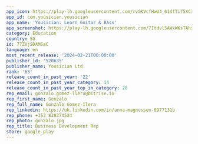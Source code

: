 ```yaml
---
app_icon: https://play-lh.googleusercontent.com/rvGKVcfHwU4_61dfTi75XC3-NoaPERlJ0v_5bGLPdya5HTMTA8pYqep_1PpbZfLj0w
app_id: com.yousician.yousician
app_name: 'Yousician: Learn Guitar & Bass'
app_screenshot: https://play-lh.googleusercontent.com/7Itdvl5AWxWKsTAhxjFUCQjTZWLq6Iawzo3agLXgQ9YuUAgtJsF1GhqvveKnUUcAwT0
category: Education
country: SG
id: 77ZVjSDAMSaC
language: en
most_recent_release: '2024-02-21T00:00:00'
publisher_id: '520635'
publisher_name: Yousician Ltd.
rank: '63'
release_count_in_past_year: '22'
release_count_in_past_year_category: 14
release_count_in_past_year_top_in_category: 28
rep_email: gonzalo.gomez-llera@bitrise.io
rep_first_name: Gonzalo
rep_full_name: Gonzalo Gomez-Ilera
rep_linkedin: https://uk.linkedin.com/in/anna-magnussen-0977131b
rep_phone: +353 838374524
rep_photo: gonzalo.jpg
rep_title: Business Development Rep
store: google_play
---
```

